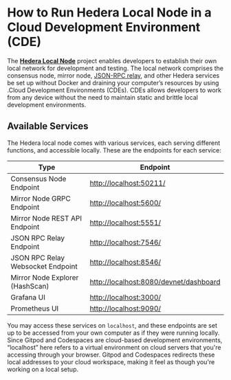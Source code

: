 # How to Run Hedera Local Node in a Cloud Development Environment (CDE)

The [**Hedera Local Node**](https://github.com/hashgraph/hedera-local-node) project enables developers to establish their own local network for development and testing. The local network comprises the consensus node, mirror node, [JSON-RPC relay](https://github.com/hashgraph/hedera-json-rpc-relay#readme), and other Hedera services be set up without Docker and draining your computer’s resources by using .Cloud Development Environments (CDEs). CDEs allows developers to work from any device without the need to maintain static and brittle local development environments.

## **Available Services**

The Hedera local node comes with various services, each serving different functions, and accessible locally. These are the endpoints for each service:

| Type                              | Endpoint                                                                         |
| --------------------------------- | -------------------------------------------------------------------------------- |
| Consensus Node Endpoint           | [http://localhost:50211/](http://localhost:50211/)                               |
| Mirror Node GRPC Endpoint         | [http://localhost:5600/](http://localhost:5600/)                                 |
| Mirror Node REST API Endpoint     | [http://localhost:5551/](http://localhost:5551/)                                 |
| JSON RPC Relay Endpoint           | [http://localhost:7546/](http://localhost:7546/)                                 |
| JSON RPC Relay Websocket Endpoint | [http://localhost:8546/](http://localhost:8546/)                                 |
| Mirror Node Explorer (HashScan)   | [http://localhost:8080/devnet/dashboard](http://localhost:8080/devnet/dashboard) |
| Grafana UI                        | [http://localhost:3000/](http://localhost:3000/)                                 |
| Prometheus UI                     | [http://localhost:9090/](http://localhost:9090/)                                 |

You may access these services on `localhost`, and these endpoints are set up to be accessed from your own computer as if they were running locally. Since Gitpod and Codespaces are cloud-based development environments, “localhost” here refers to a virtual environment on cloud servers that you're accessing through your browser. Gitpod and Codespaces redirects these local addresses to your cloud workspace, making it feel as though you're working on a local setup.&#x20;
